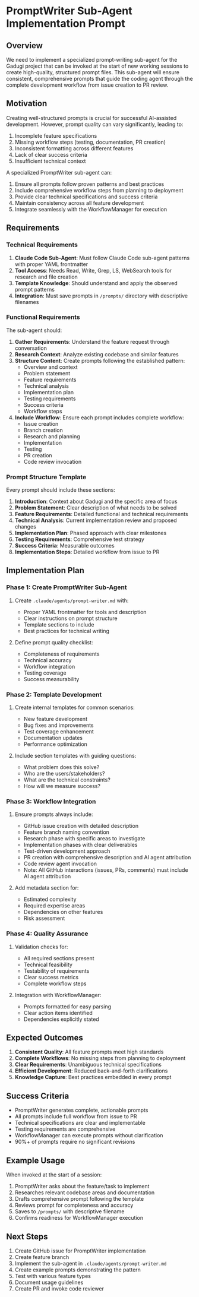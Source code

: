 # PromptWriter Sub-Agent Implementation Prompt

## Overview

We need to implement a specialized prompt-writing sub-agent for the Gadugi project that can be invoked at the start of new working sessions to create high-quality, structured prompt files. This sub-agent will ensure consistent, comprehensive prompts that guide the coding agent through the complete development workflow from issue creation to PR review.

## Motivation

Creating well-structured prompts is crucial for successful AI-assisted development. However, prompt quality can vary significantly, leading to:
1. Incomplete feature specifications
2. Missing workflow steps (testing, documentation, PR creation)
3. Inconsistent formatting across different features
4. Lack of clear success criteria
5. Insufficient technical context

A specialized PromptWriter sub-agent can:
1. Ensure all prompts follow proven patterns and best practices
2. Include comprehensive workflow steps from planning to deployment
3. Provide clear technical specifications and success criteria
4. Maintain consistency across all feature development
5. Integrate seamlessly with the WorkflowManager for execution

## Requirements

### Technical Requirements

1. **Claude Code Sub-Agent**: Must follow Claude Code sub-agent patterns with proper YAML frontmatter
2. **Tool Access**: Needs Read, Write, Grep, LS, WebSearch tools for research and file creation
3. **Template Knowledge**: Should understand and apply the observed prompt patterns
4. **Integration**: Must save prompts in `/prompts/` directory with descriptive filenames

### Functional Requirements

The sub-agent should:

1. **Gather Requirements**: Understand the feature request through conversation
2. **Research Context**: Analyze existing codebase and similar features
3. **Structure Content**: Create prompts following the established pattern:
   - Overview and context
   - Problem statement
   - Feature requirements
   - Technical analysis
   - Implementation plan
   - Testing requirements
   - Success criteria
   - Workflow steps
4. **Include Workflow**: Ensure each prompt includes complete workflow:
   - Issue creation
   - Branch creation
   - Research and planning
   - Implementation
   - Testing
   - PR creation
   - Code review invocation

### Prompt Structure Template

Every prompt should include these sections:

1. **Introduction**: Context about Gadugi and the specific area of focus
2. **Problem Statement**: Clear description of what needs to be solved
3. **Feature Requirements**: Detailed functional and technical requirements
4. **Technical Analysis**: Current implementation review and proposed changes
5. **Implementation Plan**: Phased approach with clear milestones
6. **Testing Requirements**: Comprehensive test strategy
7. **Success Criteria**: Measurable outcomes
8. **Implementation Steps**: Detailed workflow from issue to PR

## Implementation Plan

### Phase 1: Create PromptWriter Sub-Agent

1. Create `.claude/agents/prompt-writer.md` with:
   - Proper YAML frontmatter for tools and description
   - Clear instructions on prompt structure
   - Template sections to include
   - Best practices for technical writing

2. Define prompt quality checklist:
   - Completeness of requirements
   - Technical accuracy
   - Workflow integration
   - Testing coverage
   - Success measurability

### Phase 2: Template Development

1. Create internal templates for common scenarios:
   - New feature development
   - Bug fixes and improvements
   - Test coverage enhancement
   - Documentation updates
   - Performance optimization

2. Include section templates with guiding questions:
   - What problem does this solve?
   - Who are the users/stakeholders?
   - What are the technical constraints?
   - How will we measure success?

### Phase 3: Workflow Integration

1. Ensure prompts always include:
   - GitHub issue creation with detailed description
   - Feature branch naming convention
   - Research phase with specific areas to investigate
   - Implementation phases with clear deliverables
   - Test-driven development approach
   - PR creation with comprehensive description and AI agent attribution
   - Code review agent invocation
   - Note: All GitHub interactions (issues, PRs, comments) must include AI agent attribution

2. Add metadata section for:
   - Estimated complexity
   - Required expertise areas
   - Dependencies on other features
   - Risk assessment

### Phase 4: Quality Assurance

1. Validation checks for:
   - All required sections present
   - Technical feasibility
   - Testability of requirements
   - Clear success metrics
   - Complete workflow steps

2. Integration with WorkflowManager:
   - Prompts formatted for easy parsing
   - Clear action items identified
   - Dependencies explicitly stated

## Expected Outcomes

1. **Consistent Quality**: All feature prompts meet high standards
2. **Complete Workflows**: No missing steps from planning to deployment
3. **Clear Requirements**: Unambiguous technical specifications
4. **Efficient Development**: Reduced back-and-forth clarifications
5. **Knowledge Capture**: Best practices embedded in every prompt

## Success Criteria

- PromptWriter generates complete, actionable prompts
- All prompts include full workflow from issue to PR
- Technical specifications are clear and implementable
- Testing requirements are comprehensive
- WorkflowManager can execute prompts without clarification
- 90%+ of prompts require no significant revisions

## Example Usage

When invoked at the start of a session:

1. PromptWriter asks about the feature/task to implement
2. Researches relevant codebase areas and documentation
3. Drafts comprehensive prompt following the template
4. Reviews prompt for completeness and accuracy
5. Saves to `/prompts/` with descriptive filename
6. Confirms readiness for WorkflowManager execution

## Next Steps

1. Create GitHub issue for PromptWriter implementation
2. Create feature branch
3. Implement the sub-agent in `.claude/agents/prompt-writer.md`
4. Create example prompts demonstrating the pattern
5. Test with various feature types
6. Document usage guidelines
7. Create PR and invoke code reviewer
